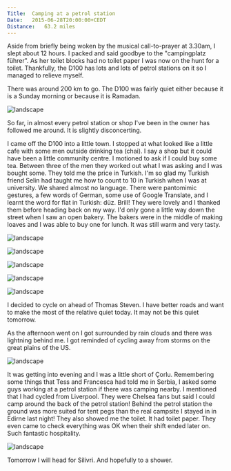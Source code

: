 ```yaml
---
Title:	Camping at a petrol station
Date:	2015-06-28T20:00:00+CEDT
Distance:	63.2 miles
---
```


Aside from briefly being woken by the musical call-to-prayer at 3.30am, I slept about 12 hours. I packed and said goodbye to the "campingplatz f&uuml;hrer". As her toilet blocks had no toilet paper I was now on the hunt for a toilet. Thankfully, the D100 has lots and lots of petrol stations on it so I managed to relieve myself.

There was around 200 km to go. The D100 was fairly quiet either because it is a Sunday morning or because it is Ramadan.

![landscape](https://pbs.twimg.com/media/CIkpk9YWoAAM-KK.jpg:large "D100 road in Turkey")

So far, in almost every petrol station or shop I've been in the owner has followed me around. It is slightly disconcerting.

I came off the D100 into a little town. I stopped at what looked like a little cafe with some men outside drinking tea (chai). I say a shop but it could have been a little community centre. I motioned to ask if I could buy some tea. Between three of the men they worked out what I was asking and I was bought some. They told me the price in Turkish. I'm so glad my Turkish friend Selin had taught me how to count to 10 in Turkish when I was at university. We shared almost no language. There were pantomimic gestures, a few words of German, some use of Google Translate, and I learnt the word for flat in Turkish: d&uuml;z. Brill! They were lovely and I thanked them before heading back on my way. I'd only gone a little way down the street when I saw an open bakery. The bakers were in the middle of making loaves and I was able to buy one for lunch. It was still warm and very tasty.

![landscape](https://farm1.staticflickr.com/331/19454353622_09a22d277c.jpg "Chai in Havsa.")

![landscape](https://farm1.staticflickr.com/413/19460687935_2f45219568.jpg "Bakers")

![landscape](https://farm4.staticflickr.com/3833/19274577749_08806205c7.jpg "Western Turkey")

![landscape](https://farm1.staticflickr.com/542/18838211004_85676b0d74.jpg "Western Turkey")

![landscape](https://farm1.staticflickr.com/436/18838213944_418a51db66.jpg "Western Turkey is starting to feel like Western Iowa but with less corn and a better hard shoulder")

I decided to cycle on ahead of Thomas Steven. I have better roads and want to make the most of the relative quiet today. It may not be this quiet tomorrow.

As the afternoon went on I got surrounded by rain clouds and there was lightning behind me. I got reminded of cycling away from storms on the great plains of the US.

![landscape](https://farm1.staticflickr.com/277/19465002721_ecddc32b67.jpg "Mosque")

It was getting into evening and I was a little short of &Ccedil;orlu. Remembering some things that Tess and Francesca had told me in Serbia, I asked some guys working at a petrol station if there was camping nearby. I mentioned that I had cycled from Liverpool. They were Chelsea fans but said I could camp around the back of the petrol station! Behind the petrol station the ground was more suited for tent pegs than the real campsite I stayed in in Edirne last night! They also showed me the toilet. It had toilet paper. They even came to check everything was OK when their shift ended later on. Such fantastic hospitality.

![landscape](https://farm1.staticflickr.com/294/19460714585_eae649c0c7.jpg "Great petrol station guys")

Tomorrow I will head for Silivri. And hopefully to a shower.
